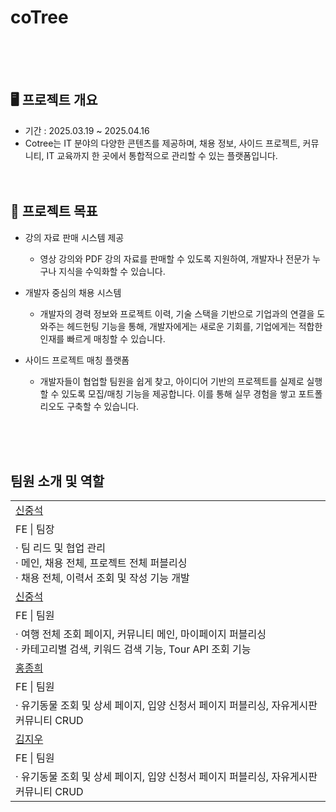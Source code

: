 # coTree

<br><br><br>

## 🖥️ 프로젝트 개요
- 기간 : 2025.03.19 ~ 2025.04.16
- Cotree는 IT 분야의 다양한 콘텐츠를 제공하며, 채용 정보, 사이드 프로젝트, 커뮤니티, IT 교육까지 한 곳에서 통합적으로 관리할 수 있는 플랫폼입니다.
<br><br><br>

## 🎯 프로젝트 목표
- 강의 자료 판매 시스템 제공
   - 영상 강의와 PDF 강의 자료를 판매할 수 있도록 지원하여, 개발자나 전문가 누구나 지식을 수익화할 수 있습니다.
 
- 개발자 중심의 채용 시스템
  - 개발자의 경력 정보와 프로젝트 이력, 기술 스택을 기반으로 기업과의 연결을 도와주는 헤드헌팅 기능을 통해, 개발자에게는 새로운 기회를, 기업에게는 적합한 인재를 빠르게 매칭할 수 있습니다.
 
- 사이드 프로젝트 매칭 플랫폼
  - 개발자들이 협업할 팀원을 쉽게 찾고, 아이디어 기반의 프로젝트를 실제로 실행할 수 있도록 모집/매칭 기능을 제공합니다. 이를 통해 실무 경험을 쌓고 포트폴리오도 구축할 수 있습니다.
 
<br><br><br>

## 팀원 소개 및 역할
<center>
<table>
  <tbody>
    <tr></tr><tr>
      <td><a href="https://github.com/dony0720">신중석</a></td>
    </tr>
    <tr>
      <td>FE | 팀장</td>
    </tr>
    <tr></tr><tr>
      <td>
        <a>· 팀 리드 및 협업 관리</a><br>
        <a>· 메인, 채용 전체, 프로젝트 전체 퍼블리싱</a><br>
        <a>· 채용 전체, 이력서 조회 및 작성 기능 개발</a><br>
      </td>
    </tr>
    <tr>
      <td><a href="https://github.com/dony0720">신중석</a></td>
    </tr>
    <tr>
      <td>FE | 팀원</td>
    </tr>
    <tr></tr><tr>
      <td>
        <a>· 여행 전체 조회 페이지, 커뮤니티 메인, 마이페이지 퍼블리싱</a><br>
        <a>· 카테고리별 검색, 키워드 검색 기능, Tour API 조회 기능</a><br>
      </td>
    </tr>
    <tr>
      <td><a href="https://github.com/cj2174">홍종희</a></td>
    </tr>
    <tr>
      <td>FE | 팀원</td>
    </tr>
    <tr></tr><tr>
      <td>
        <a>· 유기동물 조회 및 상세 페이지, 입양 신청서 페이지 퍼블리싱, 자유게시판 커뮤니티 CRUD</a><br>
      </td>
    </tr>
     <tr>
      <td><a href="https://github.com/cj2174">김지우</a></td>
    </tr>
    <tr>
      <td>FE | 팀원</td>
    </tr>
    <tr></tr><tr>
      <td>
        <a>· 유기동물 조회 및 상세 페이지, 입양 신청서 페이지 퍼블리싱, 자유게시판 커뮤니티 CRUD</a><br>
      </td>
    </tr>
  </tbody>
</table>
</center>
